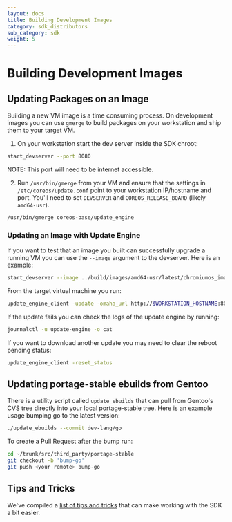 ```yaml
---
layout: docs
title: Building Development Images
category: sdk_distributors
sub_category: sdk
weight: 5
---
```


# Building Development Images

## Updating Packages on an Image

Building a new VM image is a time consuming process. On development images you
can use `gmerge` to build packages on your workstation and ship them to your
target VM.

1. On your workstation start the dev server inside the SDK chroot:

```sh
start_devserver --port 8080
```

NOTE: This port will need to be internet accessible.

2. Run `/usr/bin/gmerge` from your VM and ensure that the settings in
   `/etc/coreos/update.conf` point to your workstation IP/hostname and port.
  You'll need to set `DEVSERVER` and `COREOS_RELEASE_BOARD` (likely `amd64-usr`).

```sh
/usr/bin/gmerge coreos-base/update_engine
```

### Updating an Image with Update Engine

If you want to test that an image you built can successfully upgrade a running
VM you can use the `--image` argument to the devserver. Here is an example:

```sh
start_devserver --image ../build/images/amd64-usr/latest/chromiumos_image.bin
```

From the target virtual machine you run:

```sh
update_engine_client -update -omaha_url http://$WORKSTATION_HOSTNAME:8080/update
```

If the update fails you can check the logs of the update engine by running:

```sh
journalctl -u update-engine -o cat
```

If you want to download another update you may need to clear the reboot
pending status:

```sh
update_engine_client -reset_status
```

## Updating portage-stable ebuilds from Gentoo

There is a utility script called `update_ebuilds` that can pull from Gentoo's
CVS tree directly into your local portage-stable tree. Here is an example usage
bumping go to the latest version:

```sh
./update_ebuilds --commit dev-lang/go
```

To create a Pull Request after the bump run:

```sh
cd ~/trunk/src/third_party/portage-stable
git checkout -b 'bump-go'
git push <your remote> bump-go
```

## Tips and Tricks

We've compiled a [list of tips and tricks](/docs/sdk-distributors/sdk/tips-and-tricks) that can make working with the SDK a bit easier.
